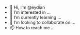 - 👋 Hi, I’m @eydian
- 👀 I’m interested in ...
- 🌱 I’m currently learning ...
- 💞️ I’m looking to collaborate on ...
- 📫 How to reach me ...

<!---
eydian/eydian is a ✨ special ✨ repository because its `README.md` (this file) appears on your GitHub profile.
You can click the Preview link to take a look at your changes.
--->
